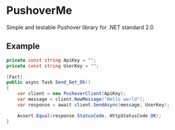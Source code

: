 # PushoverMe

Simple and testable Pushover library for .NET standard 2.0

## Example
```csharp
private const string ApiKey = "";
private const string UserKey = "";

[Fact]
public async Task Send_Get_Ok()
{
    var client = new PushoverClient(ApiKey);
    var message = client.NewMessage("Hello world");
    var response = await client.SendAsync(message, UserKey);

    Assert.Equal(response.StatusCode, HttpStatusCode.OK);
}
```